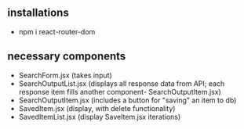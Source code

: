 ## installations 
- npm i react-router-dom 


## necessary components 
- SearchForm.jsx (takes input)
- SearchOutputList.jsx (displays all response data from API; each response item fills another component- SearchOutputItem.jsx)
- SearchOutputItem.jsx (includes a button for "saving" an item to db)
- SavedItem.jsx (display, with delete functionality)
- SavedItemList.jsx (display SaveItem.jsx iterations)